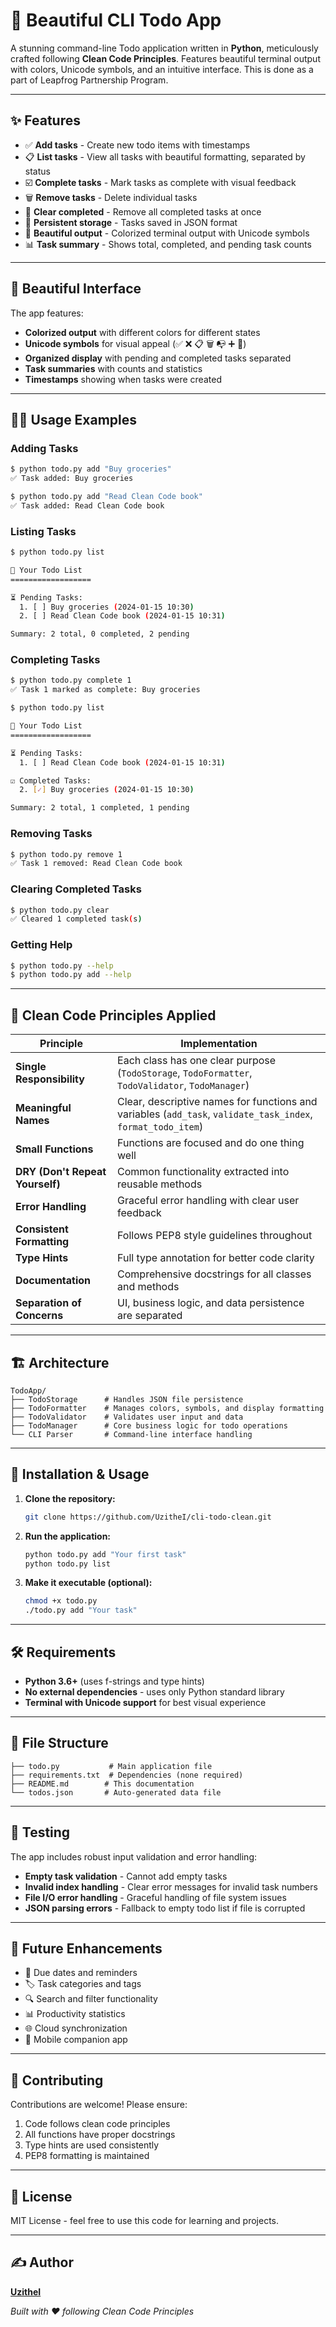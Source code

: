 # 📝 Beautiful CLI Todo App

A stunning command-line Todo application written in **Python**, meticulously crafted following **Clean Code Principles**. Features beautiful terminal output with colors, Unicode symbols, and an intuitive interface. This is done as a part of Leapfrog Partnership Program.

---

## ✨ Features

- ✅ **Add tasks** - Create new todo items with timestamps
- 📋 **List tasks** - View all tasks with beautiful formatting, separated by status
- ☑️ **Complete tasks** - Mark tasks as complete with visual feedback
- 🗑️ **Remove tasks** - Delete individual tasks
- 🧹 **Clear completed** - Remove all completed tasks at once
- 💾 **Persistent storage** - Tasks saved in JSON format
- 🎨 **Beautiful output** - Colorized terminal output with Unicode symbols
- 📊 **Task summary** - Shows total, completed, and pending task counts

---

## 🎨 Beautiful Interface

The app features:
- **Colorized output** with different colors for different states
- **Unicode symbols** for visual appeal (✅ ❌ 📋 🗑️ 📭 ➕ 📝)
- **Organized display** with pending and completed tasks separated
- **Task summaries** with counts and statistics
- **Timestamps** showing when tasks were created

---

## 🧑‍💻 Usage Examples

### Adding Tasks
```bash
$ python todo.py add "Buy groceries"
✅ Task added: Buy groceries

$ python todo.py add "Read Clean Code book"
✅ Task added: Read Clean Code book
```

### Listing Tasks
```bash
$ python todo.py list

📝 Your Todo List
==================

⏳ Pending Tasks:
  1. [ ] Buy groceries (2024-01-15 10:30)
  2. [ ] Read Clean Code book (2024-01-15 10:31)

Summary: 2 total, 0 completed, 2 pending
```

### Completing Tasks
```bash
$ python todo.py complete 1
✅ Task 1 marked as complete: Buy groceries

$ python todo.py list

📝 Your Todo List
==================

⏳ Pending Tasks:
  1. [ ] Read Clean Code book (2024-01-15 10:31)

☑️ Completed Tasks:
  2. [✓] Buy groceries (2024-01-15 10:30)

Summary: 2 total, 1 completed, 1 pending
```

### Removing Tasks
```bash
$ python todo.py remove 1
✅ Task 1 removed: Read Clean Code book
```

### Clearing Completed Tasks
```bash
$ python todo.py clear
✅ Cleared 1 completed task(s)
```

### Getting Help
```bash
$ python todo.py --help
$ python todo.py add --help
```

---

## 🧼 Clean Code Principles Applied

| Principle | Implementation |
|-----------|----------------|
| **Single Responsibility** | Each class has one clear purpose (`TodoStorage`, `TodoFormatter`, `TodoValidator`, `TodoManager`) |
| **Meaningful Names** | Clear, descriptive names for functions and variables (`add_task`, `validate_task_index`, `format_todo_item`) |
| **Small Functions** | Functions are focused and do one thing well |
| **DRY (Don't Repeat Yourself)** | Common functionality extracted into reusable methods |
| **Error Handling** | Graceful error handling with clear user feedback |
| **Consistent Formatting** | Follows PEP8 style guidelines throughout |
| **Type Hints** | Full type annotation for better code clarity |
| **Documentation** | Comprehensive docstrings for all classes and methods |
| **Separation of Concerns** | UI, business logic, and data persistence are separated |

---

## 🏗️ Architecture

```
TodoApp/
├── TodoStorage      # Handles JSON file persistence
├── TodoFormatter    # Manages colors, symbols, and display formatting
├── TodoValidator    # Validates user input and data
├── TodoManager      # Core business logic for todo operations
└── CLI Parser       # Command-line interface handling
```

---

## 🚀 Installation & Usage

1. **Clone the repository:**
   ```bash
   git clone https://github.com/UzitheI/cli-todo-clean.git
   ```

2. **Run the application:**
   ```bash
   python todo.py add "Your first task"
   python todo.py list
   ```

3. **Make it executable (optional):**
   ```bash
   chmod +x todo.py
   ./todo.py add "Your task"
   ```

---

## 🛠️ Requirements

- **Python 3.6+** (uses f-strings and type hints)
- **No external dependencies** - uses only Python standard library
- **Terminal with Unicode support** for best visual experience

---

## 📁 File Structure

```
├── todo.py           # Main application file
├── requirements.txt  # Dependencies (none required)
├── README.md        # This documentation
└── todos.json       # Auto-generated data file
```

---

## 🧪 Testing

The app includes robust input validation and error handling:

- **Empty task validation** - Cannot add empty tasks
- **Invalid index handling** - Clear error messages for invalid task numbers
- **File I/O error handling** - Graceful handling of file system issues
- **JSON parsing errors** - Fallback to empty todo list if file is corrupted

---

## 🎯 Future Enhancements

- 📅 Due dates and reminders
- 🏷️ Task categories and tags
- 🔍 Search and filter functionality
- 📊 Productivity statistics
- 🌐 Cloud synchronization
- 📱 Mobile companion app

---

## 🤝 Contributing

Contributions are welcome! Please ensure:
1. Code follows clean code principles
2. All functions have proper docstrings
3. Type hints are used consistently
4. PEP8 formatting is maintained

---

## 📄 License

MIT License - feel free to use this code for learning and projects.

---

## ✍️ Author

**[UzitheI](https://github.com/UzitheI)**

*Built with ❤️ following Clean Code Principles*
